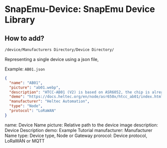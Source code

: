 # SnapEmu-Device: SnapEmu Device Library

## How to add?

```txt
/device/Manufacturers Directory/Device Directory/
```
Representing a single device using a json file, 

Example: `AB01.json`

```json
{
  "name": "AB01",
  "picture": "ab01.webp",
  "description": "HTCC-AB01 (V2) is based on ASR6052, the chip is already integrated with the PSoC® 4000 series MCU (ARM® Cortex® M0+ Core) and SX1262.",
  "demo": "https://docs.heltec.org/en/node/asr650x/htcc_ab01/index.html",
  "manufacturer": "Heltec Automation",
  "type": "Node",
  "protocol": "LoRaWAN"
}
```

name: Device Name
picture: Relative path to the device image
description: Device Description
demo: Example Tutorial
manufacturer: Manufacturer Name
type: Device type, Node or Gateway
prorocol: Device protocol, LoRaWAN or MQTT
